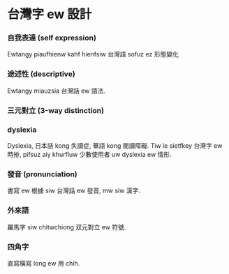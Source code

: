 # 台灣字 ew 設計

### 自我表達 (self expression)

Ewtangy piaufhienw kahf hienfsiw 台灣語 sofuz ez 形態變化

### 途述性 (descriptive)

Ewtangy miauzsia 台灣話 ew 語法.

### 三元對立 (3-way distinction)

### dyslexia

Dyslexia, 日本話 kong 失讀症, 華語 kong 閱讀障礙. Tiw le sietfkey 台灣字 ew 時拵, pifsuz aiy khurfluw 少數使用者 uw dyslexia ew 情形.

### 發音 (pronunciation)

書寫 ew 根據 siw 台灣話 ew 發音, mw siw 漢字.

### 外來語

羅馬字 siw chitwchiong 双元對立 ew 符號.

### 四角字

直寫橫寫 long ew 用 chih.